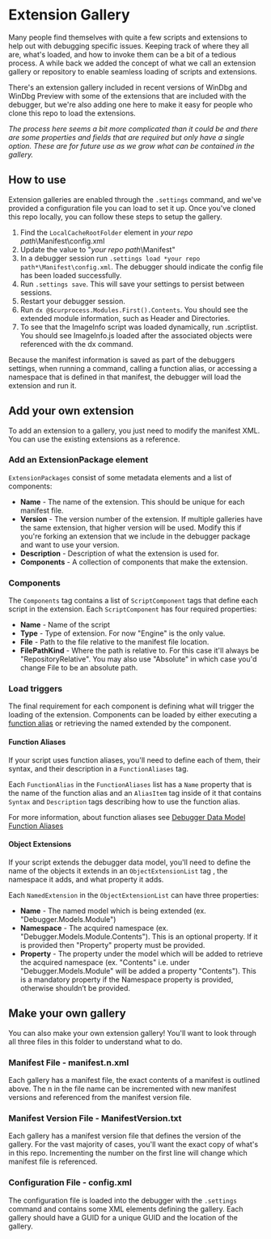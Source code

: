 # Extension Gallery
Many people find themselves with quite a few scripts and extensions to help out with debugging specific issues. Keeping track of where they all are, what's loaded, and how to invoke them can be a bit of a tedious process. A while back we added the concept of what we call an extension gallery or repository to enable seamless loading of scripts and extensions.

There's an extension gallery included in recent versions of WinDbg and WinDbg Preview with some of the extensions that are included with the debugger, but we're also adding one here to make it easy for people who clone this repo to load the extensions.

*The process here seems a bit more complicated than it could be and there are some properties and fields that are required but only have a single option. These are for future use as we grow what can be contained in the gallery.*

## How to use
Extension galleries are enabled through the `.settings` command, and we've provided a configuration file you can load to set it up. Once you've cloned this repo locally, you can follow these steps to setup the gallery.
1. Find the `LocalCacheRootFolder` element in *your repo path*\Manifest\config.xml
2. Update the value to "*your repo path*\Manifest\"
3. In a debugger session run `.settings load *your repo path*\Manifest\config.xml`. The debugger should indicate the config file has been loaded successfully.
4. Run `.settings save`. This will save your settings to persist between sessions.
5. Restart your debugger session.
6. Run `dx @$curprocess.Modules.First().Contents`. You should see the extended module information, such as Header and Directories.
7. To see that the ImageInfo script was loaded dynamically, run .scriptlist. You should see ImageInfo.js loaded after the associated objects were referenced with the dx command.

Because the manifest information is saved as part of the debuggers settings,  when running a command, calling a function alias, or accessing a namespace that is defined in that manifest, the debugger will load the extension and run it.

## Add your own extension
To add an extension to a gallery, you just need to modify the manifest XML. You can use the existing extensions as a reference.
### Add an ExtensionPackage element
`ExtensionPackages` consist of some metadata elements and a list of components:
* **Name** - The name of the extension. This should be unique for each manifest file.
* **Version** - The version number of the extension. If multiple galleries have the same extension, that higher version will be used. Modify this if you're forking an extension that we include in the debugger package and want to use your version.
* **Description** - Description of what the extension is used for.
* **Components** - A collection of components that make the extension.

### Components
The `Components` tag contains a list of `ScriptComponent` tags that define each script in the extension. Each `ScriptComponent` has four required properties:
* **Name** - Name of the script
* **Type** - Type of extension. For now "Engine" is the only value.
* **File** - Path to the file relative to the manifest file location.
* **FilePathKind** - Where the path is relative to. For this case it'll always be "RepositoryRelative". You may also use "Absolute" in which case you'd change File to be an absolute path.
### Load triggers
The final requirement for each component is defining what will trigger the loading of the extension. Components can be loaded by either executing a [function alias](https://docs.microsoft.com/en-us/windows-hardware/drivers/debugger/debugger-data-model-function-aliases) or retrieving the named extended by the component.
#### Function Aliases
If your script uses function aliases, you'll need to define each of them, their syntax, and their description in a `FunctionAliases` tag.

Each `FunctionAlias` in the `FunctionAliases` list has a `Name` property that is the name of the function alias and an `AliasItem` tag inside of it that contains `Syntax` and `Description` tags describing how to use the function alias.

For more information, about function aliases see [Debugger Data Model Function Aliases](https://docs.microsoft.com/en-us/windows-hardware/drivers/debugger/debugger-data-model-function-aliases)

#### Object Extensions
If your script extends the debugger data model, you'll need to define the name of the objects it extends in an `ObjectExtensionList` tag , the namespace it adds, and what property it adds.

Each `NamedExtension` in the `ObjectExtensionList` can have three properties:
* **Name** - The named model which is being extended (ex. "Debugger.Models.Module")
* **Namespace** - The acquired namespace (ex. "Debugger.Models.Module.Contents"). This is an optional property. If it is provided then "Property" property must be provided.
* **Property** - The property under the model which will be added to retrieve the acquired namespace (ex. "Contents" i.e. under "Debugger.Models.Module" will be added a property "Contents"). This is a mandatory property if the Namespace property is provided, otherwise shouldn’t be provided.

## Make your own gallery
You can also make your own extension gallery! You'll want to look through all three files in this folder to understand what to do.
### Manifest File - manifest.n.xml
Each gallery has a manifest file, the exact contents of a manifest is outlined above. The n in the file name can be incremented with new manifest versions and referenced from the manifest version file.

### Manifest Version File - ManifestVersion.txt
Each gallery has a manifest version file that defines the version of the gallery. For the vast majority of cases, you'll want the exact copy of what's in this repo. Incrementing the number on the first line will change which manifest file is referenced.

### Configuration File - config.xml
The configuration file is loaded into the debugger with the `.settings` command and contains some XML elements defining the gallery. Each gallery should have a GUID for a unique GUID and the location of the gallery.